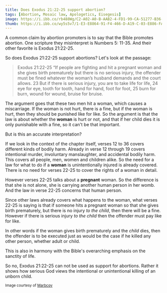 ```yaml
---
title: Does Exodus 21:22-25 support abortion?
tags: [Abortion, Mosaic law, Apologetics, Eisegesis]
image: https://i.ibb.co/rb488Wg/C2-A02-A0-B-AAB2-4-FD1-99-CA-51277-B36-FF7-A.jpg
thumb: https://i.ibb.co/wy5s5v7/1-E3-E8864-91-F4-466-D-A19-C-03-E886-FA743-E.jpg
---
```

A common claim by abortion promoters is to say that the Bible promotes abortion. One scripture they misinterpret is Numbers 5: 11-35\. And their other favorite is Exodus 21:22-25.

So does Exodus 21:22-25 support abortions? Let's look at the passage:

> Exodus 21:22-25 “If people are fighting and hit a pregnant woman and she gives birth prematurely but there is no serious injury, the offender must be fined whatever the woman’s husband demands and the court allows. 23 But if there is serious injury, you are to take life for life, 24 eye for eye, tooth for tooth, hand for hand, foot for foot, 25 burn for burn, wound for wound, bruise for bruise.

The argument goes that these two men hit a woman, which causes a miscarriage. If the woman is not hurt, there is a fine, but if the woman is hurt, then they should be punished like for like. So the argument is that the law is about whether the **woman** is hurt or not, and that if her child dies it is only punishable with a fine, so it can't be that important.

But is this an accurate interpretation?

If we look in the context of the chapter itself, verses 12 to 36 covers different kinds of bodily harm. Already in verse 12 through 19 covers intentional murder, involuntary manslaughter, and accidental bodily harm. This covers all people, men, women and children alike. So the need for a law for what to do if a **woman** is unintentionally injured is already covered. There is no need for verses 22-25 to cover the rights of a woman in detail.

However verses 22-25 talks about a **pregnant** woman. So the difference is that she is not alone, she is carrying another human person in her womb. And the law in verse 22-25 concerns that human person.

Since other laws already covers what happens to the woman, what verses 22-25 is saying is that if someone hits a pregnant woman so that she gives birth prematurely, but there is no injury _to the child_, then there will be a fine. However if there is serious injury _to the child_ then the offender must pay like for like.

In other words if the woman gives birth prematurely and the _child_ dies, then the offender is to be executed just as would be the case if he killed any other person, whether adult or child.

This is also in harmony with the Bible's overarching emphasis on the sanctity of life.

So no, Exodus 21:22-25 can not be used as support for abortions. Rather it shows how serious God views the intentional or unintentional killing of an unborn child.

<sub>Image courtesy of [Marbcov](https://pixabay.com/users/marncom-3328827/)</sub>
